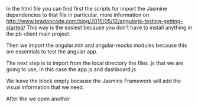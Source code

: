 In the html file you can find first the scripts for import the Jasmine dependencies to that file in particular, more information on http://www.bradoncode.com/blog/2015/05/12/angularjs-testing-getting-started/
This way is the easiest because you don't have to install anything in the pb-client main project.

Then we import the angular.min and angular-mocks modules because this are essentials to test the angular app.

The next step is to import from the local directory the files .js that we are going to use, in this case the app.js and dashboard.js

We leave the <body> block empty because the Jasmine Framework will add the visual information that we need.

After the <body> we open another <script> block but in here we are going to write the code for the testin.

In the first line of the test script we will find 'var myReporter ...' this is a generic reporter that I found on internet that
helps to see the process on the browser console. You can disable it by commenting the 'jasmine.getEnv().addReporter(myReporter)'

In Jasmine we have basically 4 or 5 essentials functions, these are

	describe
	beforeEach
	afterEach
	it


The it block is the actual code that will be executed to test anything we want, this block have an string parameter to put what will test that particually block (e.g. x variable should be defined, y must be 5)

The beforeEach is a function that will execute before every it block (e.g. module injections, etc)

The afterEach is a function that will execute after every it block (e.g. cleanup code)

We use the describe block to name the Test Suite (this text will appear on the UI of the html file) or to Be more specific on
a group of it blocks.

The problem that I have and couldn't solve was that when I try to inject the appCivistApp module into my script these step fails,
I don't know why because I wrote another simple project and worked just fine this way. The following code I could not test because this inyection problem
but should work just fine once we can inject the appCivistApp module. 

This is a very basic documentation on how to test a controller with jasmine but it has everything that we need to make this simple test work

http://www.bradoncode.com/blog/2015/05/17/angularjs-testing-controller/
